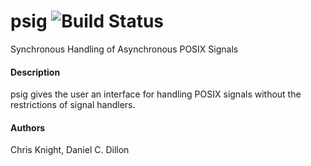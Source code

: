 # psig ![Build Status](https://travis-ci.org/cpppractitioners/psig.svg?branch=master)
Synchronous Handling of Asynchronous POSIX Signals

#### Description
psig gives the user an interface for handling POSIX signals without the restrictions of signal handlers.

#### Authors
Chris Knight, Daniel C. Dillon

